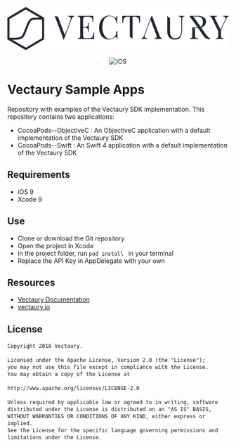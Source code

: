<p align="center" >
    <img src=".readme/vectaury_logo.png?raw=true" alt="Vectaury logo" title="Vectaury logo">
</p>

<p align="center">
    <img src="https://img.shields.io/badge/platform-iOS-lightgrey.svg?style=flat" alt="iOS"/>
</p>

# Vectaury Sample Apps

Repository with examples of the Vectaury SDK implementation. This repository contains two applications:

* CocoaPods--ObjectiveC : An ObjectiveC application with a default implementation of the Vectaury SDK
* CocoaPods--Swift : An Swift 4 application with a default implementation of the Vectaury SDK

## Requirements

* iOS 9
* Xcode 9

## Use

* Clone or download the Git repository
* Open the project in Xcode
* in the project folder, run ```pod install ``` in your terminal
* Replace the API Key in AppDelegate with your own

## Resources

* [Vectaury Documentation](https://cdn.vectaury.io/sdk/doc/ios/integration/)
* [vectaury.io](https://www.vectaury.io)

## License

    Copyright 2018 Vectaury.
    
    Licensed under the Apache License, Version 2.0 (the "License");
    you may not use this file except in compliance with the License.
    You may obtain a copy of the License at
    
    http://www.apache.org/licenses/LICENSE-2.0
    
    Unless required by applicable law or agreed to in writing, software
    distributed under the License is distributed on an "AS IS" BASIS,
    WITHOUT WARRANTIES OR CONDITIONS OF ANY KIND, either express or implied.
    See the License for the specific language governing permissions and
    limitations under the License.

